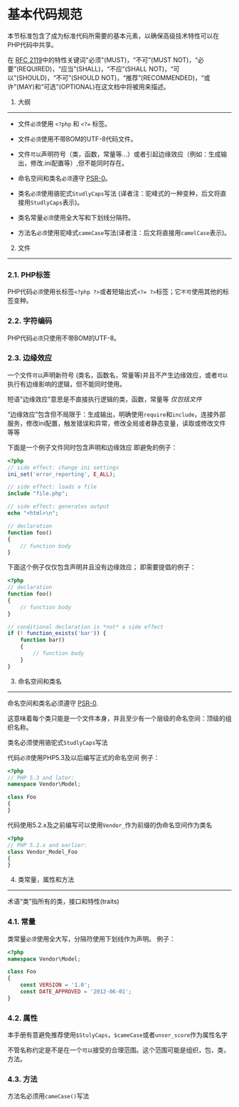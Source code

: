 基本代码规范
=====================

本节标准包含了成为标准代码所需要的基本元素，以确保高级技术特性可以在PHP代码中共享。

在 [RFC 2119][]中的特性关键词"必须"(MUST)，“不可”(MUST NOT)，“必要”(REQUIRED)，“应当”(SHALL)，“不应”(SHALL NOT)，“可以”(SHOULD)，“不可”(SHOULD NOT)，“推荐”(RECOMMENDED)，“或许”(MAY)和“可选”(OPTIONAL)在这文档中将被用来描述。

[RFC 2119]: http://www.ietf.org/rfc/rfc2119.txt
[PSR-0]: https://github.com/php-fig/fig-standards/blob/master/accepted/PSR-0.md


1. 大纲 
-----------

- 文件`必须`使用 `<?php` 和 `<?=` 标签。

- 文件`必须`使用不带BOM的UTF-8代码文件。

- 文件`可以`声明符号（类，函数，常量等...）或者引起边缘效应（例如：生成输出，修改.ini配置等）,但不能同时存在。

- 命名空间和类名`必须`遵守 [PSR-0][]。

- 类名`必须`使用骆驼式`StudlyCaps`写法 (译者注：驼峰式的一种变种，后文将直接用`StudlyCaps`表示)。

- 类名常量`必须`使用全大写和下划线分隔符。

- 方法名`必须`使用驼峰式`cameCase`写法(译者注：后文将直接用`camelCase`表示)。


2. 文件
--------

### 2.1. PHP标签

PHP代码`必须`使用长标签`<?php ?>`或者短输出式`<?= ?>`标签；它`不可`使用其他的标签变种。

### 2.2. 字符编码

PHP代码`必须`只使用不带BOM的UTF-8。

### 2.3. 边缘效应

一个文件`可以`声明新符号 (类名，函数名，常量等)并且不产生边缘效应，或者`可以`执行有边缘影响的逻辑，但不能同时使用。

短语"边缘效应"意思是不直接执行逻辑的类，函数，常量等 *仅包括文件*

“边缘效应”包含但不局限于：生成输出，明确使用`require`和`include`，连接外部服务，修改ini配置，触发错误和异常，修改全局或者静态变量，读取或修改文件等等

下面是一个例子文件同时包含声明和边缘效应
即避免的例子：

```php
<?php   
// side effect: change ini settings
ini_set('error_reporting', E_ALL);

// side effect: loads a file
include "file.php";

// side effect: generates output
echo "<html>\n";

// declaration
function foo()
{
    // function body
}
```

下面这个例子仅仅包含声明并且没有边缘效应；
即需要提倡的例子：

```php
<?php
// declaration
function foo()
{
    // function body
}

// conditional declaration is *not* a side effect
if (! function_exists('bar')) {
    function bar()
    {
        // function body
    }
}
```


3. 命名空间和类名
----------------------------

命名空间和类名必须遵守 [PSR-0][].

这意味着每个类只能是一个文件本身，并且至少有一个层级的命名空间：顶级的组织名称。

类名必须使用骆驼式`StudlyCaps`写法

代码`必须`使用PHP5.3及以后编写正式的命名空间
例子：

```php
<?php
// PHP 5.3 and later:
namespace Vendor\Model;

class Foo
{
}
```

代码使用5.2.x及之前编写可以使用`Vendor_`作为前缀的伪命名空间作为类名

```php
<?php
// PHP 5.2.x and earlier:
class Vendor_Model_Foo
{
}
```

4. 类常量，属性和方法
-------------------------------------------

术语“类”指所有的类，接口和特性(traits)

### 4.1. 常量

类常量`必须`使用全大写，分隔符使用下划线作为声明。
例子：

```php
<?php
namespace Vendor\Model;

class Foo
{
    const VERSION = '1.0';
    const DATE_APPROVED = '2012-06-01';
}
```

### 4.2. 属性

本手册有意避免推荐使用`$StulyCaps`，`$cameCase`或者`unser_score`作为属性名字

不管名称约定是不是在一个`可以`接受的合理范围。这个范围可能是组织，包，类，方法。

### 4.3. 方法

方法名必须用`cameCase()`写法
